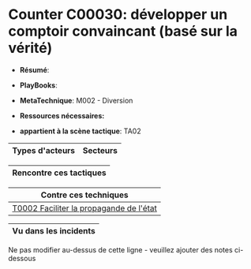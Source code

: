 # Counter C00030: développer un comptoir convaincant (basé sur la vérité)

* **Résumé**:

* **PlayBooks**:

* **MetaTechnique**: M002 - Diversion

* **Ressources nécessaires:**

* **appartient à la scène tactique**: TA02


|Types d'acteurs |Secteurs |
|----------- |------- |



|Rencontre ces tactiques |
|---------------------- |



|Contre ces techniques |
|------------------------- |
|[T0002 Faciliter la propagande de l'état](../../generated_pages/techniques/T0002.md) |



|Vu dans les incidents |
|----------------- |


Ne pas modifier au-dessus de cette ligne - veuillez ajouter des notes ci-dessous
